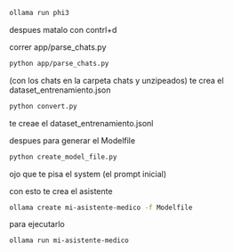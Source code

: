 ```bash
ollama run phi3
```

despues matalo con contrl+d

correr app/parse_chats.py 
```bash
python app/parse_chats.py 
```
(con los chats en la carpeta chats y unzipeados) te crea el dataset_entrenamiento.json

```bash
python convert.py 
```

te creae el dataset_entrenamiento.jsonl


despues para generar el Modelfile

```bash
python create_model_file.py 
```

ojo que te pisa el system (el prompt inicial)

con esto te crea el asistente
```bash
ollama create mi-asistente-medico -f Modelfile 
```

para ejecutarlo

```
ollama run mi-asistente-medico
```